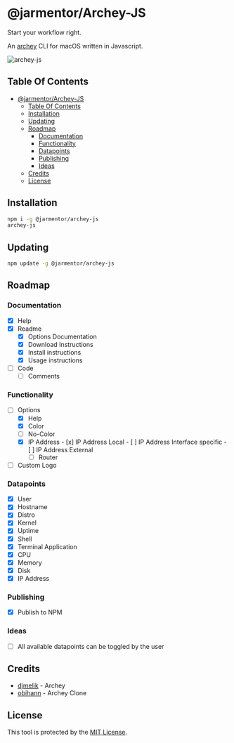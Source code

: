 # @jarmentor/Archey-JS

Start your workflow right.

An [archey](https://github.com/djmelik/archey) CLI for macOS written in Javascript.

![archey-js](https://i.postimg.cc/hSxtXNNF/archey-js.png)

## Table Of Contents

- [@jarmentor/Archey-JS](#jarmentorarchey-js)
  - [Table Of Contents](#table-of-contents)
  - [Installation](#installation)
  - [Updating](#updating)
  - [Roadmap](#roadmap)
    - [Documentation](#documentation)
    - [Functionality](#functionality)
    - [Datapoints](#datapoints)
    - [Publishing](#publishing)
    - [Ideas](#ideas)
  - [Credits](#credits)
  - [License](#license)

## Installation

```bash
npm i -g @jarmentor/archey-js
archey-js
```

## Updating

```bash
npm update -g @jarmentor/archey-js
```

## Roadmap

### Documentation

-   [x] Help
-   [x] Readme
    -   [x] Options Documentation
    -   [x] Download Instructions
    -   [x] Install instructions
    -   [x] Usage instructions
-   [ ] Code
    -   [ ] Comments

### Functionality

-   [ ] Options
    -   [x] Help
    -   [x] Color
    -   [ ] No-Color
    -   [x] IP Address - [x] IP Address Local - [ ] IP Address Interface specific - [ ] IP Address External
        -   [ ] Router
-   [ ] Custom Logo

### Datapoints

-   [x] User
-   [x] Hostname
-   [x] Distro
-   [x] Kernel
-   [x] Uptime
-   [x] Shell
-   [x] Terminal Application
-   [x] CPU
-   [x] Memory
-   [x] Disk
-   [x] IP Address

### Publishing

-   [x] Publish to NPM

### Ideas

-   [ ] All available datapoints can be toggled by the user

## Credits

-   [djmelik](https://github.com/djmelik/archey) - Archey
-   [obihann](https://github.com/obihann/archey-osx/) - Archey Clone

## License

This tool is protected by the [MIT License](./LICENSE).
